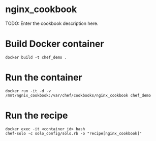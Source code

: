 # nginx_cookbook

TODO: Enter the cookbook description here.

# Build Docker container
	docker build -t chef_demo .
# Run the container
	docker run -it -d -v /mnt/ngnix_cookbook:/var/chef/cookbooks/nginx_cookbook chef_demo
# Run the recipe
	docker exec -it <container_id> bash
	chef-solo -c solo_config/solo.rb -o "recipe[nginx_cookbook]"
